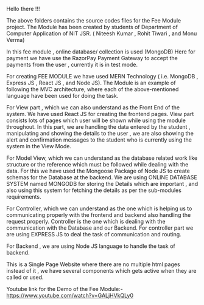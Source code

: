 Hello there !!!

The above folders contains the source codes files for the Fee Module project.
The Module has been created by students of Department of Computer Application of NIT JSR. ( Niteesh Kumar , Rohit Tiwari , and Monu Verma)

In this fee module , online database/ collection is used (MongoDB)
Here for payment we have use the RazorPay Payment Gateway to accept the payments from the user , currently it is in test mode.

For creating FEE MODULE we have used MERN Technology ( i.e. MongoDB , Express JS , React JS , and Node JS).
The Module is an example of following the MVC architecture, where each of the above-mentioned language have been used for doing the task.

For View part , which we can also understand as the Front End of  the system.
We have used React JS for creating the frontend pages. View part consists lots of pages which user will be shown while using the module throughout. In this part,  we are handling the data entered by the student , manipulating and showing the details to the user , we are also showing the alert and confirmation messages to the student who is currently using the system in the View Mode. 

For Model View, which we can understand as the database related work like structure or the reference which must be followed while dealing with the data.
For this we have used the Mongoose Package of Node JS to create schemas for the Database at the backend.
We are using ONLINE DATABASE SYSTEM named MONGODB for storing the Details which are important , and also using this system for fetching the details as per the sub-modules requirements.


For Controller, which we can understand as the one which is helping us to communicating properly with the frontend and backend also handling the request properly.
Controller is the one which is dealing with the communication with the Database and our Backend.
For controller part we are using EXPRESS JS to deal the task of communication and routing.

For Backend , we are using Node JS language to handle the task of backend.



 This is a Single Page Website where there are no multiple html pages instead of it , we have several components which gets active when they are called or used.

 Youtube link for the Demo of the Fee Module:- https://www.youtube.com/watch?v=GALjHVkQLy0
